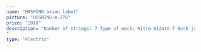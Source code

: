 ```yaml
---
name: "HOSHINO axion label"
picture: "HOSHINO-e.JPG" 
price: "1010"
description: "Number of strings: 7 Type of neck: Nitro Wizard-7 Neck joint: screwable Neck material: Panga Panga / Walnut Neck finish: Satin polyurethane Sleeve thickness (1st fret, mm): 19 Sleeve thickness (12th fret, mm): 21 Scale (inches): 26.5 Scale (mm): 673 Walnut width (mm): 48 Final width (mm): 68 Number of frets: 68 Number of frets: 24 Fingerboard: Macassar ebony Fingerboard radius (mm): 400 Fingerboard type: Jumbo Sub Zero treated Inlay: offset white point Body material (for solids): Flamed maple (5mm) Body material (for solids): Overlapping ash Body finish: Satin-finish polyurethane Total length (mm): 1016 Body thickness (mm): 44 Body length (mm): 452 Body width (mm): 311 Bridge: Gibraltar II-7 String spacing (mm): 10.8 
"
type: "electric"
---
```

